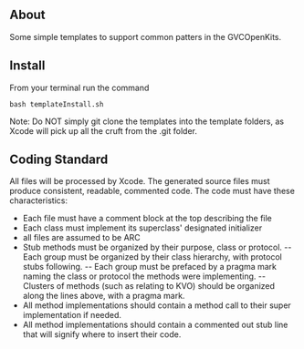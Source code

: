 About
-----
Some simple templates to support common patters in the GVCOpenKits.

Install
-------
From your terminal run the command

	bash templateInstall.sh

Note: Do NOT simply git clone the templates into the template folders, as Xcode will
pick up all the cruft from the .git folder.

Coding Standard
---------------
All files will be processed by Xcode. The generated source files must produce consistent,
readable, commented code. The code must have these characteristics:

- Each file must have a comment block at the top describing the file
- Each class must implement its superclass' designated initializer
- all files are assumed to be ARC
- Stub methods must be organized by their purpose, class or protocol.
-- Each group must be organized by their class hierarchy, with protocol stubs following.
-- Each group must be prefaced by a pragma mark naming the class or protocol the methods
   were implementing.
-- Clusters of methods (such as relating to KVO) should be organized along the lines
   above, with a pragma mark.
- All method implementations should contain a method call to their super implementation
  if needed.
- All method implementations should contain a commented out stub line that will signify
  where to insert their code.
